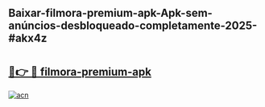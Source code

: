 ## Baixar-filmora-premium-apk-Apk-sem-anúncios-desbloqueado-completamente-2025-#akx4z

# <h2><a href="https://ainizakaria.my?title=filmora-premium-apk&ref=20M">🔗👉 🔴 filmora-premium-apk</a></h2>

[![acn](https://github.com/user-attachments/assets/0f9c940e-d8b0-45ae-aac7-cd30a18b3e1c)](https://ainizakaria.my?title=filmora-premium-apk&ref=20M)

